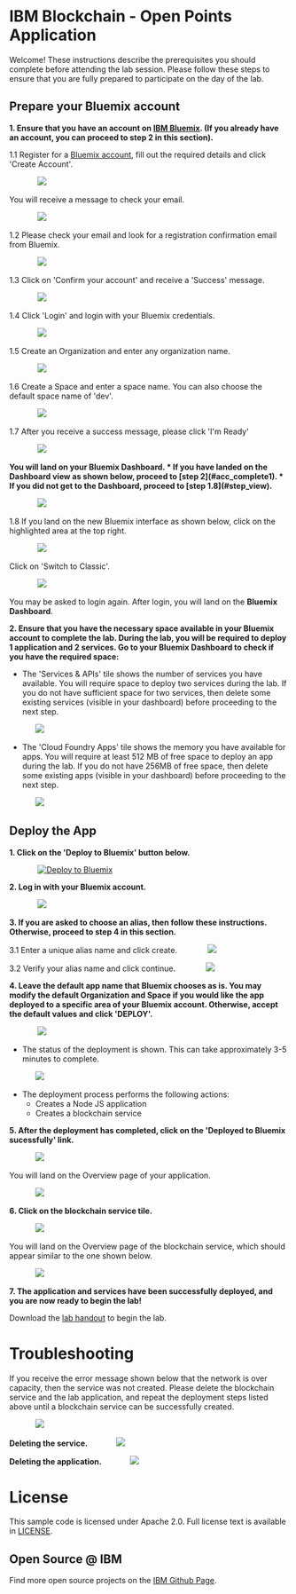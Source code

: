 # IBM Blockchain - Open Points Application

Welcome! These instructions describe the prerequisites you should complete before attending the lab session. Please follow these steps to ensure that you are fully
prepared to participate on the day of the lab.


## Prepare your Bluemix account

<b>1. Ensure that you have an account on [IBM Bluemix](https://bluemix.net). (If you already have an account, you can proceed to step 2 in this section). </b>

  1.1 Register for a [Bluemix account](https://bluemix.net/registration/), fill out the required details and click 'Create Account'.

&nbsp;&nbsp;&nbsp;&nbsp;&nbsp;&nbsp;&nbsp;&nbsp;&nbsp;&nbsp;&nbsp;&nbsp; ![](/readme_images/register.PNG)

   You will receive a message to check your email.

&nbsp;&nbsp;&nbsp;&nbsp;&nbsp;&nbsp;&nbsp;&nbsp;&nbsp;&nbsp;&nbsp;&nbsp; ![](/readme_images/chkmail.PNG)

   1.2 Please check your email and look for a registration confirmation email from Bluemix.

&nbsp;&nbsp;&nbsp;&nbsp;&nbsp;&nbsp;&nbsp;&nbsp;&nbsp;&nbsp;&nbsp;&nbsp; ![](/readme_images/mailmsg.PNG)


   1.3 Click on 'Confirm your account' and receive a 'Success' message.

&nbsp;&nbsp;&nbsp;&nbsp;&nbsp;&nbsp;&nbsp;&nbsp;&nbsp;&nbsp;&nbsp;&nbsp;  ![](/readme_images/success.PNG)


   1.4 Click 'Login' and login with your Bluemix credentials.

&nbsp;&nbsp;&nbsp;&nbsp;&nbsp;&nbsp;&nbsp;&nbsp;&nbsp;&nbsp;&nbsp;&nbsp;  ![](/readme_images/logmail.PNG)



   1.5 Create an Organization and enter any organization name.

&nbsp;&nbsp;&nbsp;&nbsp;&nbsp;&nbsp;&nbsp;&nbsp;&nbsp;&nbsp;&nbsp;&nbsp; ![](/readme_images/orgmail1.PNG)



   1.6 Create a Space and enter a space name. You can also choose the default space name of 'dev'.

&nbsp;&nbsp;&nbsp;&nbsp;&nbsp;&nbsp;&nbsp;&nbsp;&nbsp;&nbsp;&nbsp;&nbsp; ![](/readme_images/spacemail.PNG)



   1.7 After you receive a success message, please click 'I'm Ready'

&nbsp;&nbsp;&nbsp;&nbsp;&nbsp;&nbsp;&nbsp;&nbsp;&nbsp;&nbsp;&nbsp;&nbsp; ![](/readme_images/summary_success.PNG)

<b>
 You will land on your Bluemix Dashboard.
 * If you have landed on the Dashboard view as shown below, proceed to [step 2](#acc_complete1).
 * If you did not get to the Dashboard, proceed to [step 1.8](#step_view).
</b>

&nbsp;&nbsp;&nbsp;&nbsp;&nbsp;&nbsp;&nbsp;&nbsp;&nbsp;&nbsp;&nbsp;&nbsp; ![](/readme_images/dashboard.PNG)


<a name="step_view">
   1.8 If you land on the new Bluemix interface as shown below,</a> click on the highlighted area at the top right.

&nbsp;&nbsp;&nbsp;&nbsp;&nbsp;&nbsp;&nbsp;&nbsp;&nbsp;&nbsp;&nbsp;&nbsp; ![](/readme_images/newview1.PNG)   

 Click on 'Switch to Classic'.

&nbsp;&nbsp;&nbsp;&nbsp;&nbsp;&nbsp;&nbsp;&nbsp;&nbsp;&nbsp;&nbsp;&nbsp; ![](/readme_images/newview2.PNG)  

You may be asked to login again. After login, you will land on the <b>Bluemix Dashboard</b>.



<a name="acc_complete">
<a name="acc_complete1">
<b> 2. Ensure that you have the necessary space available in your Bluemix account to complete the lab. During the lab, you will be required to deploy 1 application and 2 services.  Go to your Bluemix Dashboard to check if you have the required space: </b></a></a>

   * The 'Services & APIs' tile shows the number of services you have available. You will require space to deploy two services during the lab. If you do not have sufficient space for two services, then delete some existing services (visible in your dashboard) before proceeding to the next step.

&nbsp;&nbsp;&nbsp;&nbsp;&nbsp;&nbsp;&nbsp;&nbsp;&nbsp;&nbsp;&nbsp;&nbsp;![](/readme_images/services2.PNG)

   * The 'Cloud Foundry Apps' tile shows the memory you have available for apps. You will require at least 512 MB of free space to deploy an app during the lab. If you do not have 256MB of free space, then delete some existing apps (visible in your dashboard) before proceeding to the next step.

&nbsp;&nbsp;&nbsp;&nbsp;&nbsp;&nbsp;&nbsp;&nbsp;&nbsp;&nbsp;&nbsp;&nbsp;![](/readme_images/services1.PNG)

## Deploy the App

<b>1. Click on the 'Deploy to Bluemix' button below.</b>

&nbsp;&nbsp;&nbsp;&nbsp;&nbsp;&nbsp;&nbsp;&nbsp;&nbsp;&nbsp;&nbsp;&nbsp; [![Deploy to Bluemix](https://bluemix.net/deploy/button.png)](https://bluemix.net/deploy?repository=https://github.com/apiBlockchain/GscLabBlockchainApp.git)

<b>2. Log in with your Bluemix account.</b>

&nbsp;&nbsp;&nbsp;&nbsp;&nbsp;&nbsp;&nbsp;&nbsp;&nbsp;&nbsp;&nbsp;&nbsp; ![](/readme_images/deploy.PNG)

<b>3. If you are asked to choose an alias, then follow these instructions. Otherwise, proceed to step 4 in this section. </b>

3.1 Enter a unique alias name and click create.
&nbsp;&nbsp;&nbsp;&nbsp;&nbsp;&nbsp;&nbsp;&nbsp;&nbsp;&nbsp;&nbsp;&nbsp; ![](/readme_images/alias.PNG)


3.2 Verify your alias name and click continue.
&nbsp;&nbsp;&nbsp;&nbsp;&nbsp;&nbsp;&nbsp;&nbsp;&nbsp;&nbsp;&nbsp;&nbsp; ![](/readme_images/cont.PNG)


<b>4.  Leave the default app name that Bluemix chooses as is. You may modify the default Organization
and Space if you would like the app deployed to a specific area of your Bluemix account. Otherwise, accept the default values
and click 'DEPLOY'.</b>

&nbsp;&nbsp;&nbsp;&nbsp;&nbsp;&nbsp;&nbsp;&nbsp;&nbsp;&nbsp;&nbsp;&nbsp; ![](/readme_images/deploy1.PNG)


* The status of the deployment is shown. This can take approximately 3-5 minutes to complete.

&nbsp;&nbsp;&nbsp;&nbsp;&nbsp;&nbsp;&nbsp;&nbsp;&nbsp;&nbsp;&nbsp;&nbsp;![](/readme_images/createproject.PNG)

* The deployment process performs the following actions:
  - Creates a Node JS application
  - Creates a blockchain service

<b>5. After the deployment has completed, click on the 'Deployed to Bluemix sucessfully' link. </b>

&nbsp;&nbsp;&nbsp;&nbsp;&nbsp;&nbsp;&nbsp;&nbsp;&nbsp;&nbsp;&nbsp;&nbsp;![](/readme_images/res.PNG)

You will land on the Overview page of your application.

&nbsp;&nbsp;&nbsp;&nbsp;&nbsp;&nbsp;&nbsp;&nbsp;&nbsp;&nbsp;&nbsp;&nbsp;![](/readme_images/yourapp.PNG)


<b>6. Click on the blockchain service tile.</b>

&nbsp;&nbsp;&nbsp;&nbsp;&nbsp;&nbsp;&nbsp;&nbsp;&nbsp;&nbsp;&nbsp;&nbsp;![](/readme_images/launchBlockchainService.png)

You will land on the Overview page of the blockchain service, which should appear similar to the one shown below.  

&nbsp;&nbsp;&nbsp;&nbsp;&nbsp;&nbsp;&nbsp;&nbsp;&nbsp;&nbsp;&nbsp;&nbsp;![](/readme_images/correctBlockchainLaunch.png)

<b>7. The application and services have been successfully deployed, and you are now ready to begin the lab!</b>

Download the [lab handout](https://github.com/timblankers/hyperledger-hackathon/blob/master/docs/BlockchainFundamentalsLab.pdf) to begin the lab.

# Troubleshooting

If you receive the error message shown below that the network is over capacity, then the service was not created.
Please delete the blockchain service and the lab application, and repeat the deployment steps listed above until a blockchain
service can be successfully created.

&nbsp;&nbsp;&nbsp;&nbsp;&nbsp;&nbsp;&nbsp;&nbsp;&nbsp;&nbsp;&nbsp;&nbsp;![](/readme_images/overcapacity.png)

<b>Deleting the service.</b>
&nbsp;&nbsp;&nbsp;&nbsp;&nbsp;&nbsp;&nbsp;&nbsp;&nbsp;&nbsp;&nbsp;&nbsp;![](/readme_images/app_del.PNG)

<b>Deleting the application.</b>
&nbsp;&nbsp;&nbsp;&nbsp;&nbsp;&nbsp;&nbsp;&nbsp;&nbsp;&nbsp;&nbsp;&nbsp;![](/readme_images/app_del1.PNG)





# License

  This sample code is licensed under Apache 2.0.
  Full license text is available in [LICENSE](LICENSE).



## Open Source @ IBM

  Find more open source projects on the
  [IBM Github Page](http://ibm.github.io/).
